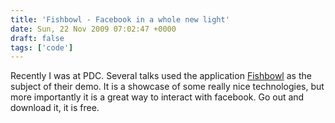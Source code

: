 ```yaml
---
title: 'Fishbowl - Facebook in a whole new light'
date: Sun, 22 Nov 2009 07:02:47 +0000
draft: false
tags: ['code']
---
```


Recently I was at PDC. Several talks used the application [Fishbowl](http://www.fishbowlclient.com/) as the subject of their demo. It is a showcase of some really nice technologies, but more importantly it is a great way to interact with facebook. Go out and download it, it is free.